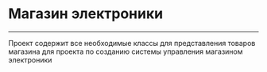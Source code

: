 # Магазин электроники #
---
Проект содержит все необходимые классы для представления товаров магазина для проекта по созданию системы управления магазином электроники
